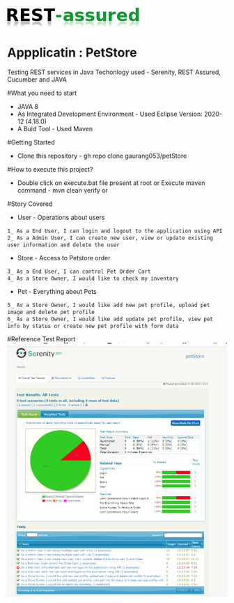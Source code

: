 ![REST Assured](rest-assured-logo-green.png)
# Appplicatin : PetStore
Testing REST services in Java
Techonlogy used - Serenity, REST Assured, Cucumber and JAVA

#What you need to start
* JAVA 8
* As Integrated Development Environment - Used Eclipse Version: 2020-12 (4.18.0)
* A Buid Tool - Used Maven

#Getting Started
* Clone this repository - gh repo clone gaurang053/petStore

#How to execute this project?
* Double click on execute.bat file present at root or Execute maven command - mvn clean verify or 

#Story Covered
* User - Operations about users 
```
1_ As a End User, I can login and logout to the application using API  
2_ As a Admin User, I can create new user, view or update existing user information and delete the user  
```
* Store - Access to Petstore order 
```
3_ As a End User, I can control Pet Order Cart
4_ As a Store Owner, I would like to check my inventory
```
* Pet - Everything about Pets 
```
5_ As a Store Owner, I would like add new pet profile, upload pet image and delete pet profile
6_ As a Store Owner, I would like add update pet profile, view pet info by status or create new pet profile with form data
```
#Reference Test Report
![Test Report](TestReport.png)



